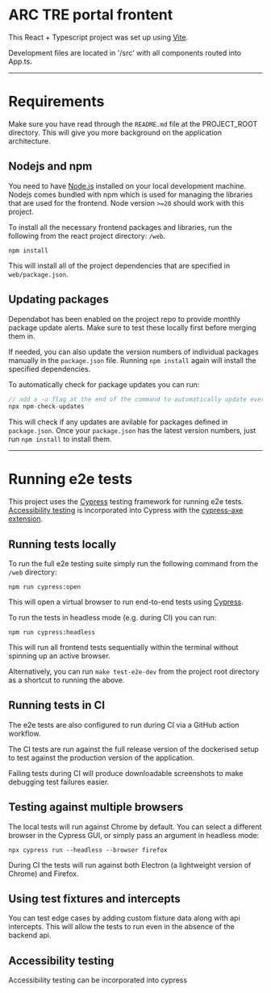# ARC TRE portal frontent

This React + Typescript project was set up using [Vite](https://vitejs.dev/guide/why.html).

Development files are located in '/src' with all components routed into App.ts.

---

# Requirements

Make sure you have read through the `README.md` file at the PROJECT_ROOT directory. This will give you more background on the application architecture.

## Nodejs and npm

You need to have [Node.js](https://nodejs.org/en/download/) installed on your local development machine. Nodejs comes bundled with npm which is used for managing the libraries that are used for the frontend. Node version `>=20` should work with this project.

To install all the necessary frontend packages and libraries, run the following from the react project directory: `/web`.

```shell script
npm install
```

This will install all of the project dependencies that are specified in `web/package.json`.

## Updating packages

Dependabot has been enabled on the project repo to provide monthly package update alerts. Make sure to test these locally first before merging them in.

If needed, you can also update the version numbers of individual packages manually in the `package.json` file. Running `npm install` again will install the specified dependencies.

To automatically check for package updates you can run:

```javascript
// add a -u flag at the end of the command to automatically update everything in package.json
npx npm-check-updates
```

This will check if any updates are avilable for packages defined in `package.json`. Once your `package.json` has the latest version numbers, just run `npm install` to install them.

---

# Running e2e tests

This project uses the [Cypress](https://www.cypress.io/) testing framework for running e2e tests. [Accessibility testing](https://docs.cypress.io/app/guides/accessibility-testing) is incorporated into Cypress with the [cypress-axe extension](https://www.npmjs.com/package/cypress-axe).

## Running tests locally

To run the full e2e testing suite simply run the following command from the `/web` directory:

```shell script
npm run cypress:open
```

This will open a virtual browser to run end-to-end tests using [Cypress](https://www.cypress.io/).

To run the tests in headless mode (e.g. during CI) you can run:

```shell script
npm run cypress:headless
```

This will run all frontend tests sequentially within the terminal without spinning up an active browser.

Alternatively, you can run `make test-e2e-dev` from the project root directory as a shortcut to running the above.

## Running tests in CI

The e2e tests are also configured to run during CI via a GitHub action workflow.

The CI tests are run against the full release version of the dockerised setup to test against the production version of the application.

Failing tests during CI will produce downloadable screenshots to make debugging test failures easier.

## Testing against multiple browsers

The local tests will run against Chrome by default. You can select a different browser in the Cypress GUI, or simply pass an argument in headless mode:

```
npx cypress run --headless --browser firefox
```

During CI the tests will run against both Electron (a lightweight version of Chrome) and Firefox.

## Using test fixtures and intercepts

You can test edge cases by adding custom fixture data along with api intercepts. This will allow the tests to run even in the absence of the backend api.

## Accessibility testing

Accessibility testing can be incorporated into cypress
